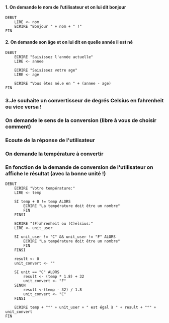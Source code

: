 #### 1. On demande le nom de l’utilisateur et on lui dit bonjour

```plaintext
DEBUT
    LIRE <- nom
    ECRIRE "Bonjour " + nom + " !"
FIN
```


#### 2. On demande son âge et on lui dit en quelle année il est né

```plaintext
DEBUT
    ECRIRE "Saisissez l'année actuelle"
    LIRE <- annee

    ECRIRE "Saisissez votre age"
    LIRE <- age

    ECRIRE "Vous êtes né.e en " + (annee - age)
FIN
```

### 3.Je souhaite un convertisseur de degrés Celsius en fahrenheit ou vice versa !
### On demande le sens de la conversion (libre à vous de choisir comment)
### Ecoute de la réponse de l'utilisateur
### On demande la température à convertir
### En fonction de la demande de conversion de l'utilisateur on affiche le résultat (avec la bonne unité !)

```plaintext
DEBUT
    ECRIRE "Votre température:"
    LIRE <- temp

    SI temp + 0 != temp ALORS
        ECRIRE "La température doit être un nombre"
        FIN
    FINSI

    ECRIRE "(F)ahrenheit ou (C)elsius:"
    LIRE <- unit_user

    SI unit_user != "C" && unit_user != "F" ALORS
        ECRIRE "La température doit être un nombre"
        FIN
    FINSI

    result <- 0
    unit_convert <- ""

    SI unit == "C" ALORS
        result <- (temp * 1.8) + 32
        unit_convert <- "F"
    SINON
        result <-(temp - 32) / 1.8
        unit_convert <- "C"
    FINSI

    ECRIRE temp + "°" + unit_user + " est égal à " + result + "°" + unit_convert
FIN
```
